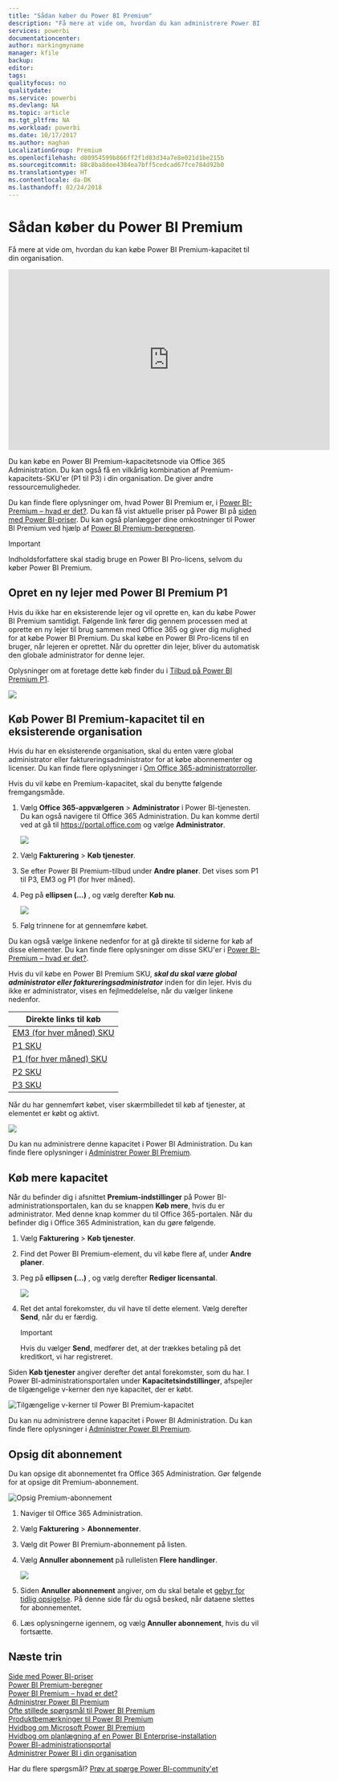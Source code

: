 ```yaml
---
title: "Sådan køber du Power BI Premium"
description: "Få mere at vide om, hvordan du kan administrere Power BI Premium og give adgang til indhold for hele organisationen."
services: powerbi
documentationcenter: 
author: markingmyname
manager: kfile
backup: 
editor: 
tags: 
qualityfocus: no
qualitydate: 
ms.service: powerbi
ms.devlang: NA
ms.topic: article
ms.tgt_pltfrm: NA
ms.workload: powerbi
ms.date: 10/17/2017
ms.author: maghan
LocalizationGroup: Premium
ms.openlocfilehash: d80954599b866ff2f1d03d34a7e8e021d1be215b
ms.sourcegitcommit: 88c8ba8dee4384ea7bff5cedcad67fce784d92b0
ms.translationtype: HT
ms.contentlocale: da-DK
ms.lasthandoff: 02/24/2018
---
```

# <a name="how-to-purchase-power-bi-premium"></a>Sådan køber du Power BI Premium
Få mere at vide om, hvordan du kan købe Power BI Premium-kapacitet til din organisation.

<iframe width="640" height="360" src="https://www.youtube.com/embed/NkvYs5Qp4iA?rel=0&amp;showinfo=0" frameborder="0" allowfullscreen></iframe>

Du kan købe en Power BI Premium-kapacitetsnode via Office 365 Administration. Du kan også få en vilkårlig kombination af Premium-kapacitets-SKU'er (P1 til P3) i din organisation. De giver andre ressourcemuligheder.

Du kan finde flere oplysninger om, hvad Power BI Premium er, i [Power BI-Premium – hvad er det?](service-premium.md). Du kan få vist aktuelle priser på Power BI på [siden med Power BI-priser](https://powerbi.microsoft.com/pricing/). Du kan også planlægger dine omkostninger til Power BI Premium ved hjælp af [Power BI Premium-beregneren](https://powerbi.microsoft.com/calculator/).

> [!IMPORTANT]
> Indholdsforfattere skal stadig bruge en Power BI Pro-licens, selvom du køber Power BI Premium.
> 
> 

## <a name="create-a-new-tenant-with-power-bi-premium-p1"></a>Opret en ny lejer med Power BI Premium P1
Hvis du ikke har en eksisterende lejer og vil oprette en, kan du købe Power BI Premium samtidigt. Følgende link fører dig gennem processen med at oprette en ny lejer til brug sammen med Office 365 og giver dig mulighed for at købe Power BI Premium. Du skal købe en Power BI Pro-licens til en bruger, når lejeren er oprettet. Når du opretter din lejer, bliver du automatisk den globale administrator for denne lejer.

Oplysninger om at foretage dette køb finder du i [Tilbud på Power BI Premium P1](https://signup.microsoft.com/Signup?OfferId=b3ec5615-cc11-48de-967d-8d79f7cb0af1).

![](media/service-admin-premium-purchase/premium-purchase-with-tenant.png)

## <a name="purchase-a-power-bi-premium-capacity-for-an-existing-organization"></a>Køb Power BI Premium-kapacitet til en eksisterende organisation
Hvis du har en eksisterende organisation, skal du enten være global administrator eller faktureringsadministrator for at købe abonnementer og licenser. Du kan finde flere oplysninger i [Om Office 365-administratorroller](https://support.office.com/article/About-Office-365-admin-roles-da585eea-f576-4f55-a1e0-87090b6aaa9d).

Hvis du vil købe en Premium-kapacitet, skal du benytte følgende fremgangsmåde.

1. Vælg **Office 365-appvælgeren** > **Administrator** i Power BI-tjenesten. Du kan også navigere til Office 365 Administration. Du kan komme dertil ved at gå til https://portal.office.com og vælge **Administrator**.
   
    ![](media/service-admin-premium-purchase/o365-app-picker.png)
2. Vælg **Fakturering** > **Køb tjenester**.
3. Se efter Power BI Premium-tilbud under **Andre planer**. Det vises som P1 til P3, EM3 og P1 (for hver måned).
4. Peg på **ellipsen (...)** , og vælg derefter **Køb nu**.
   
    ![](media/service-admin-premium-purchase/premium-purchase.png)
5. Følg trinnene for at gennemføre købet.

Du kan også vælge linkene nedenfor for at gå direkte til siderne for køb af disse elementer. Du kan finde flere oplysninger om disse SKU'er i [Power BI-Premium – hvad er det?](service-premium.md#premiumskus).

Hvis du vil købe en Power BI Premium SKU, ***skal du skal være global administrator eller faktureringsadministrator*** inden for din lejer. Hvis du ikke er administrator, vises en fejlmeddelelse, når du vælger linkene nedenfor.

| Direkte links til køb |
| --- |
| [EM3 (for hver måned) SKU](https://portal.office.com/commerce/completeorder.aspx?OfferId=4004702D-749C-4F74-BF47-3048F1833780&adminportal=1) |
| [P1 SKU](https://portal.office.com/commerce/completeorder.aspx?OfferId=b3ec5615-cc11-48de-967d-8d79f7cb0af1&adminportal=1) |
| [P1 (for hver måned) SKU](https://portal.office.com/commerce/completeorder.aspx?OfferId=E4C8EDD3-74A1-4D42-A738-C647972FBE81&adminportal=1) |
| [P2 SKU](https://portal.office.com/commerce/completeorder.aspx?OfferId=062F2AA7-B4BC-4B0E-980F-2072102D8605&adminportal=1) |
| [P3 SKU](https://portal.office.com/commerce/completeorder.aspx?OfferId=40c7d673-375c-42a1-84ca-f993a524fed0&adminportal=1) |

Når du har gennemført købet, viser skærmbilledet til køb af tjenester, at elementet er købt og aktivt.

![](media/service-admin-premium-purchase/premium-purchased.png)

Du kan nu administrere denne kapacitet i Power BI Administration. Du kan finde flere oplysninger i [Administrer Power BI Premium](service-admin-premium-manage.md).

## <a name="purchase-more-capacities"></a>Køb mere kapacitet
Når du befinder dig i afsnittet **Premium-indstillinger** på Power BI-administrationsportalen, kan du se knappen **Køb mere**, hvis du er administrator. Med denne knap kommer du til Office 365-portalen. Når du befinder dig i Office 365 Administration, kan du gøre følgende.

1. Vælg **Fakturering** > **Køb tjenester**.
2. Find det Power BI Premium-element, du vil købe flere af, under **Andre planer**.
3. Peg på **ellipsen (...)** , og vælg derefter **Rediger licensantal**.
   
    ![](media/service-admin-premium-purchase/premium-purchase-more.png)
4. Ret det antal forekomster, du vil have til dette element. Vælg derefter **Send**, når du er færdig.
   
   > [!IMPORTANT]
   > Hvis du vælger **Send**, medfører det, at der trækkes betaling på det kreditkort, vi har registreret.
   > 
   > 

Siden **Køb tjenester** angiver derefter det antal forekomster, som du har. I Power BI-administrationsportalen under **Kapacitetsindstillinger**, afspejler de tilgængelige v-kerner den nye kapacitet, der er købt.

![Tilgængelige v-kerner til Power BI Premium-kapacitet](media/service-admin-premium-purchase/premium-capacities.png)

Du kan nu administrere denne kapacitet i Power BI Administration. Du kan finde flere oplysninger i [Administrer Power BI Premium](service-admin-premium-manage.md).

## <a name="cancel-your-subscription"></a>Opsig dit abonnement
Du kan opsige dit abonnementet fra Office 365 Administration. Gør følgende for at opsige dit Premium-abonnement.

![](media/service-admin-premium-purchase/premium-cancel-subscription.png "Opsig Premium-abonnement")

1. Naviger til Office 365 Administration.
2. Vælg **Fakturering** > **Abonnementer**.
3. Vælg dit Power BI Premium-abonnement på listen.
4. Vælg **Annuller abonnement** på rullelisten **Flere handlinger**.
   
    ![](media/service-admin-premium-purchase/o365-more-actions.png)
5. Siden **Annuller abonnement** angiver, om du skal betale et [gebyr for tidlig opsigelse](https://support.office.com/article/early-termination-fees-6487d4de-401a-466f-8bc3-c0beb5cc40d3). På denne side får du også besked, når dataene slettes for abonnementet.
6. Læs oplysningerne igennem, og vælg **Annuller abonnement**, hvis du vil fortsætte.

## <a name="next-steps"></a>Næste trin
[Side med Power BI-priser](https://powerbi.microsoft.com/pricing/)  
[Power BI Premium-beregner](https://powerbi.microsoft.com/calculator/)  
[Power BI Premium – hvad er det?](service-premium.md)  
[Administrer Power BI Premium](service-admin-premium-manage.md)  
[Ofte stillede spørgsmål til Power BI Premium](service-premium-faq.md)  
[Produktbemærkninger til Power BI Premium](service-premium-release-notes.md)  
[Hvidbog om Microsoft Power BI Premium](https://aka.ms/pbipremiumwhitepaper)  
[Hvidbog om planlægning af en Power BI Enterprise-installation](https://aka.ms/pbienterprisedeploy)  
[Power BI-administrationsportal](service-admin-portal.md)  
[Administrer Power BI i din organisation](service-admin-administering-power-bi-in-your-organization.md)  

Har du flere spørgsmål? [Prøv at spørge Power BI-community'et](http://community.powerbi.com/)

